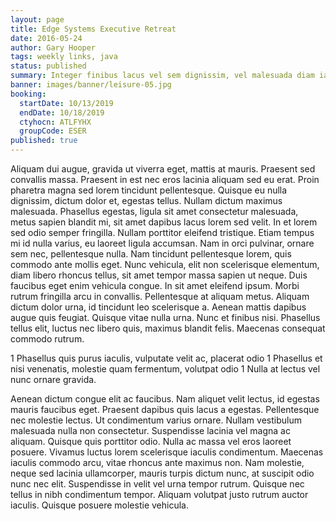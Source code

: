 ```yaml
---
layout: page
title: Edge Systems Executive Retreat
date: 2016-05-24
author: Gary Hooper
tags: weekly links, java
status: published
summary: Integer finibus lacus vel sem dignissim, vel malesuada diam iaculis.
banner: images/banner/leisure-05.jpg
booking:
  startDate: 10/13/2019
  endDate: 10/18/2019
  ctyhocn: ATLFYHX
  groupCode: ESER
published: true
---
```

Aliquam dui augue, gravida ut viverra eget, mattis at mauris. Praesent sed convallis massa. Praesent in est nec eros lacinia aliquam sed eu erat. Proin pharetra magna sed lorem tincidunt pellentesque. Quisque eu nulla dignissim, dictum dolor et, egestas tellus. Nullam dictum maximus malesuada. Phasellus egestas, ligula sit amet consectetur malesuada, metus sapien blandit mi, sit amet dapibus lacus lorem sed velit. In et lorem sed odio semper fringilla. Nullam porttitor eleifend tristique. Etiam tempus mi id nulla varius, eu laoreet ligula accumsan. Nam in orci pulvinar, ornare sem nec, pellentesque nulla.
Nam tincidunt pellentesque lorem, quis commodo ante mollis eget. Nunc vehicula, elit non scelerisque elementum, diam libero rhoncus tellus, sit amet tempor massa sapien ut neque. Duis faucibus eget enim vehicula congue. In sit amet eleifend ipsum. Morbi rutrum fringilla arcu in convallis. Pellentesque at aliquam metus. Aliquam dictum dolor urna, id tincidunt leo scelerisque a. Aenean mattis dapibus augue quis feugiat. Quisque vitae nulla urna. Nunc et finibus nisi. Phasellus tellus elit, luctus nec libero quis, maximus blandit felis. Maecenas consequat commodo rutrum.

1 Phasellus quis purus iaculis, vulputate velit ac, placerat odio
1 Phasellus et nisi venenatis, molestie quam fermentum, volutpat odio
1 Nulla at lectus vel nunc ornare gravida.

Aenean dictum congue elit ac faucibus. Nam aliquet velit lectus, id egestas mauris faucibus eget. Praesent dapibus quis lacus a egestas. Pellentesque nec molestie lectus. Ut condimentum varius ornare. Nullam vestibulum malesuada nulla non consectetur. Suspendisse lacinia vel magna ac aliquam.
Quisque quis porttitor odio. Nulla ac massa vel eros laoreet posuere. Vivamus luctus lorem scelerisque iaculis condimentum. Maecenas iaculis commodo arcu, vitae rhoncus ante maximus non. Nam molestie, neque sed lacinia ullamcorper, mauris turpis dictum nunc, at suscipit odio nunc nec elit. Suspendisse in velit vel urna tempor rutrum. Quisque nec tellus in nibh condimentum tempor. Aliquam volutpat justo rutrum auctor iaculis. Quisque posuere molestie vehicula.
